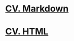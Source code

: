 # [CV. Markdown](https://AleksandrYermolaev.github.io/rsschool-cv/cv)
# [CV. HTML](https://AleksandrYermolaev.github.io/rsschool-cv/)